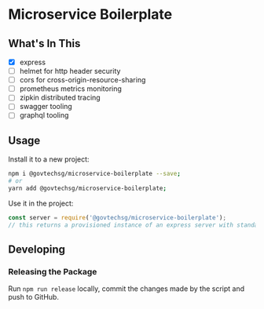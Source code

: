 # Microservice Boilerplate

## What's In This

- [x] express
- [ ] helmet for http header security
- [ ] cors for cross-origin-resource-sharing
- [ ] prometheus metrics monitoring
- [ ] zipkin distributed tracing
- [ ] swagger tooling
- [ ] graphql tooling

## Usage

Install it to a new project:

```sh
npm i @govtechsg/microservice-boilerplate --save;
# or
yarn add @govtechsg/microservice-boilerplate;
```

Use it in the project:

```js
const server = require('@govtechsg/microservice-boilerplate');
// this returns a provisioned instance of an express server with standardised behaviour
```

## Developing

### Releasing the Package
Run `npm run release` locally, commit the changes made by the script and push to GitHub.